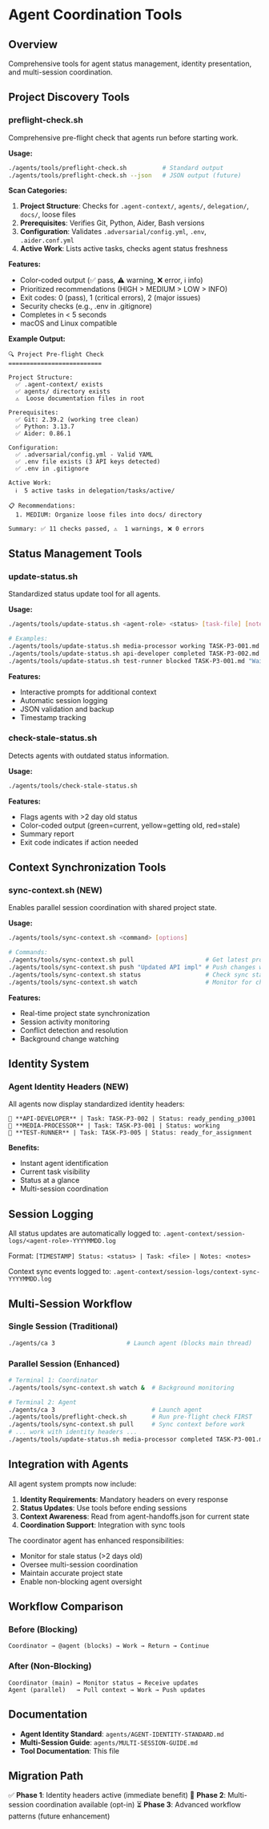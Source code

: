 # Agent Coordination Tools

## Overview
Comprehensive tools for agent status management, identity presentation, and multi-session coordination.

## Project Discovery Tools

### preflight-check.sh
Comprehensive pre-flight check that agents run before starting work.

**Usage:**
```bash
./agents/tools/preflight-check.sh          # Standard output
./agents/tools/preflight-check.sh --json   # JSON output (future)
```

**Scan Categories:**
1. **Project Structure**: Checks for `.agent-context/`, `agents/`, `delegation/`, `docs/`, loose files
2. **Prerequisites**: Verifies Git, Python, Aider, Bash versions
3. **Configuration**: Validates `.adversarial/config.yml`, `.env`, `.aider.conf.yml`
4. **Active Work**: Lists active tasks, checks agent status freshness

**Features:**
- Color-coded output (✅ pass, ⚠️ warning, ❌ error, ℹ️ info)
- Prioritized recommendations (HIGH > MEDIUM > LOW > INFO)
- Exit codes: 0 (pass), 1 (critical errors), 2 (major issues)
- Security checks (e.g., .env in .gitignore)
- Completes in < 5 seconds
- macOS and Linux compatible

**Example Output:**
```
🔍 Project Pre-flight Check
==========================

Project Structure:
  ✅ .agent-context/ exists
  ✅ agents/ directory exists
  ⚠️  Loose documentation files in root

Prerequisites:
  ✅ Git: 2.39.2 (working tree clean)
  ✅ Python: 3.13.7
  ✅ Aider: 0.86.1

Configuration:
  ✅ .adversarial/config.yml - Valid YAML
  ✅ .env file exists (3 API keys detected)
  ✅ .env in .gitignore

Active Work:
  ℹ️  5 active tasks in delegation/tasks/active/

📋 Recommendations:
  1. MEDIUM: Organize loose files into docs/ directory

Summary: ✅ 11 checks passed, ⚠️  1 warnings, ❌ 0 errors
```

## Status Management Tools

### update-status.sh
Standardized status update tool for all agents.

**Usage:**
```bash
./agents/tools/update-status.sh <agent-role> <status> [task-file] [notes]

# Examples:
./agents/tools/update-status.sh media-processor working TASK-P3-001.md "Fixing precision arithmetic"
./agents/tools/update-status.sh api-developer completed TASK-P3-002.md "API integration finished"
./agents/tools/update-status.sh test-runner blocked TASK-P3-001.md "Waiting for precision fix"
```

**Features:**
- Interactive prompts for additional context
- Automatic session logging
- JSON validation and backup
- Timestamp tracking

### check-stale-status.sh
Detects agents with outdated status information.

**Usage:**
```bash
./agents/tools/check-stale-status.sh
```

**Features:**
- Flags agents with >2 day old status
- Color-coded output (green=current, yellow=getting old, red=stale)
- Summary report
- Exit code indicates if action needed

## Context Synchronization Tools

### sync-context.sh (NEW)
Enables parallel session coordination with shared project state.

**Usage:**
```bash
./agents/tools/sync-context.sh <command> [options]

# Commands:
./agents/tools/sync-context.sh pull                    # Get latest project state
./agents/tools/sync-context.sh push "Updated API impl" # Push changes with message
./agents/tools/sync-context.sh status                  # Check sync status
./agents/tools/sync-context.sh watch                   # Monitor for changes
```

**Features:**
- Real-time project state synchronization
- Session activity monitoring
- Conflict detection and resolution
- Background change watching

## Identity System

### Agent Identity Headers (NEW)
All agents now display standardized identity headers:

```
🔌 **API-DEVELOPER** | Task: TASK-P3-002 | Status: ready_pending_p3001
🎵 **MEDIA-PROCESSOR** | Task: TASK-P3-001 | Status: working
🧪 **TEST-RUNNER** | Task: TASK-P3-005 | Status: ready_for_assignment
```

**Benefits:**
- Instant agent identification
- Current task visibility
- Status at a glance
- Multi-session coordination

## Session Logging

All status updates are automatically logged to:
`.agent-context/session-logs/<agent-role>-YYYYMMDD.log`

Format: `[TIMESTAMP] Status: <status> | Task: <file> | Notes: <notes>`

Context sync events logged to:
`.agent-context/session-logs/context-sync-YYYYMMDD.log`

## Multi-Session Workflow

### Single Session (Traditional)
```bash
./agents/ca 3                    # Launch agent (blocks main thread)
```

### Parallel Session (Enhanced)
```bash
# Terminal 1: Coordinator
./agents/tools/sync-context.sh watch &  # Background monitoring

# Terminal 2: Agent
./agents/ca 3                           # Launch agent
./agents/tools/preflight-check.sh       # Run pre-flight check FIRST
./agents/tools/sync-context.sh pull     # Sync context before work
# ... work with identity headers ...
./agents/tools/update-status.sh media-processor completed TASK-P3-001.md "Precision fix done"
```

## Integration with Agents

All agent system prompts now include:

1. **Identity Requirements**: Mandatory headers on every response
2. **Status Updates**: Use tools before ending sessions
3. **Context Awareness**: Read from agent-handoffs.json for current state
4. **Coordination Support**: Integration with sync tools

The coordinator agent has enhanced responsibilities:
- Monitor for stale status (>2 days old)
- Oversee multi-session coordination
- Maintain accurate project state
- Enable non-blocking agent oversight

## Workflow Comparison

### Before (Blocking)
```
Coordinator → @agent (blocks) → Work → Return → Continue
```

### After (Non-Blocking)
```
Coordinator (main) → Monitor status → Receive updates
Agent (parallel)   → Pull context → Work → Push updates
```

## Documentation

- **Agent Identity Standard**: `agents/AGENT-IDENTITY-STANDARD.md`
- **Multi-Session Guide**: `agents/MULTI-SESSION-GUIDE.md`
- **Tool Documentation**: This file

## Migration Path

✅ **Phase 1**: Identity headers active (immediate benefit)
🔄 **Phase 2**: Multi-session coordination available (opt-in)
⏳ **Phase 3**: Advanced workflow patterns (future enhancement)
